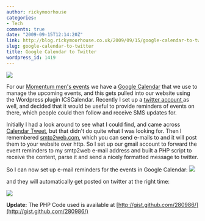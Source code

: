 ```yaml
---
author: rickymoorhouse
categories:
- Tech
comments: true
date: "2009-09-15T12:14:20Z"
link: http://blog.rickymoorhouse.co.uk/2009/09/15/google-calendar-to-twitter/
slug: google-calendar-to-twitter
title: Google Calendar to Twitter
wordpress_id: 1419
---
```


![](http://samespirit.net/ricky/images/2009/gcal2twitter.png)




For our [Momentum men's events](http://samespirit.net/momentum/) we have a [Google Calendar](http://calendar.google.com) that we use to manage the upcoming events, and this gets pulled into our website using the Wordpress plugin ICSCalendar. Recently I set up a [twitter account ](http://twitter.com/momentummen) as well, and decided that it would be useful to provide reminders of events on there, which people could then follow and receive SMS updates for.




Initially I had a look around to see what I could find, and came across [Calendar Tweet](http://calendartweet.com), but that didn't do quite what I was looking for. Then I remembered [smtp2web.com](http://smtp2web.com), which you can send e-mails to and it will post them to your website over http. So I set up our gmail account to forward the event reminders to my smtp2web e-mail address and built a PHP script to receive the content, parse it and send a nicely formatted message to twitter.




So I can now set up e-mail reminders for the events in Google Calendar:
![](http://samespirit.net/ricky/images/2009/gcal-reminder.png)  

and they will automatically get posted on twitter at the right time:  

![](http://samespirit.net/ricky/images/2009/gcal-twitter.png)





**Update:** The PHP Code used is available at [http://gist.github.com/280986/](http://gist.github.com/280986/)
